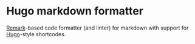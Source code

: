 # Hugo markdown formatter

[Remark](https://github.com/gnab/remark)-based code formatter (and linter) for markdown with support for [Hugo](https://gohugo.io/content-management/shortcodes/)-style shortcodes.

